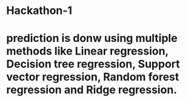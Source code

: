 # Hackathon-1
# prediction is donw using multiple methods like Linear regression, Decision tree regression, Support vector regression, Random forest regression and Ridge regression. 
